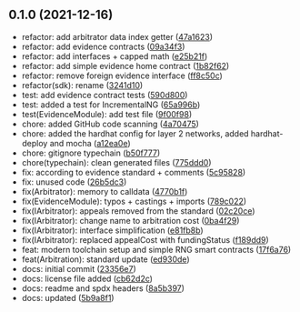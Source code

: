 ## 0.1.0 (2021-12-16)

- refactor: add arbitrator data index getter ([47a1623](https://github.com/kleros/kleros-v2/commit/47a1623))
- refactor: add evidence contracts ([09a34f3](https://github.com/kleros/kleros-v2/commit/09a34f3))
- refactor: add interfaces + capped math ([e25b21f](https://github.com/kleros/kleros-v2/commit/e25b21f))
- refactor: add simple evidence home contract ([1b82f62](https://github.com/kleros/kleros-v2/commit/1b82f62))
- refactor: remove foreign evidence interface ([ff8c50c](https://github.com/kleros/kleros-v2/commit/ff8c50c))
- refactor(sdk): rename ([3241d10](https://github.com/kleros/kleros-v2/commit/3241d10))
- test: add evidence contract tests ([590d800](https://github.com/kleros/kleros-v2/commit/590d800))
- test: added a test for IncrementalNG ([65a996b](https://github.com/kleros/kleros-v2/commit/65a996b))
- test(EvidenceModule): add test file ([9f00f98](https://github.com/kleros/kleros-v2/commit/9f00f98))
- chore: added GitHub code scanning ([4a70475](https://github.com/kleros/kleros-v2/commit/4a70475))
- chore: added the hardhat config for layer 2 networks, added hardhat-deploy and mocha ([a12ea0e](https://github.com/kleros/kleros-v2/commit/a12ea0e))
- chore: gitignore typechain ([b50f777](https://github.com/kleros/kleros-v2/commit/b50f777))
- chore(typechain): clean generated files ([775ddd0](https://github.com/kleros/kleros-v2/commit/775ddd0))
- fix: according to evidence standard + comments ([5c95828](https://github.com/kleros/kleros-v2/commit/5c95828))
- fix: unused code ([26b5dc3](https://github.com/kleros/kleros-v2/commit/26b5dc3))
- fix(Arbitrator): memory to calldata ([4770b1f](https://github.com/kleros/kleros-v2/commit/4770b1f))
- fix(EvidenceModule): typos + castings + imports ([789c022](https://github.com/kleros/kleros-v2/commit/789c022))
- fix(IArbitrator): appeals removed from the standard ([02c20ce](https://github.com/kleros/kleros-v2/commit/02c20ce))
- fix(IArbitrator): change name to arbitration cost ([0ba4f29](https://github.com/kleros/kleros-v2/commit/0ba4f29))
- fix(IArbitrator): interface simplification ([e81fb8b](https://github.com/kleros/kleros-v2/commit/e81fb8b))
- fix(IArbitrator): replaced appealCost with fundingStatus ([f189dd9](https://github.com/kleros/kleros-v2/commit/f189dd9))
- feat: modern toolchain setup and simple RNG smart contracts ([17f6a76](https://github.com/kleros/kleros-v2/commit/17f6a76))
- feat(Arbitration): standard update ([ed930de](https://github.com/kleros/kleros-v2/commit/ed930de))
- docs: initial commit ([23356e7](https://github.com/kleros/kleros-v2/commit/23356e7))
- docs: license file added ([cb62d2c](https://github.com/kleros/kleros-v2/commit/cb62d2c))
- docs: readme and spdx headers ([8a5b397](https://github.com/kleros/kleros-v2/commit/8a5b397))
- docs: updated ([5b9a8f1](https://github.com/kleros/kleros-v2/commit/5b9a8f1))
